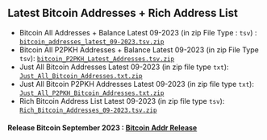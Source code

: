 ## Latest Bitcoin Addresses + Rich Address List

- Bitcoin All Addresses + Balance Latest 09-2023 (in zip File Type : `tsv`) : [ ` bitcoin_addresses_latest_09-2023.tsv.zip ` ](https://github.com/Pymmdrza/Rich-Address-Wallet/releases/download/Bitcoin-Addr_Sep-2023/bitcoin_addresses_latest_09-2023.tsv.zip)
- Bitcoin All P2PKH Addresses + Balance Latest 09-2023 (in zip File Type `tsv`): [ `bitcoin_P2PKH_Latest_Addresses.tsv.zip` ](https://github.com/Pymmdrza/Rich-Address-Wallet/releases/download/Bitcoin-Addr_Sep-2023/bitcoin_P2PKH_Latest_Addresses.tsv.zip)
- Just All Bitcoin Addresses Latest 09-2023 (in zip file type `txt`): [ `Just_All_Bitcoin_Addresses.txt.zip` ](https://github.com/Pymmdrza/Rich-Address-Wallet/releases/download/Bitcoin-Addr_Sep-2023/Just_All_Bitcoin_Addresses.txt.zip)
- Just All Bitcoin P2PKH Addresses Latest 09-2023 (in zip file type `txt`): [ `Just_All_P2PKH_Bitcoin_Addresses.txt.zip` ](https://github.com/Pymmdrza/Rich-Address-Wallet/releases/download/Bitcoin-Addr_Sep-2023/Just_All_P2PKH_Bitcoin_Addresses.txt.zip)
- Rich Bitcoin Address List Latest 09-2023 (in zip file type `tsv`): [ `Rich_Bitcoin_Addresses_09-2023.tsv.zip` ](https://github.com/Pymmdrza/Rich-Address-Wallet/releases/download/Bitcoin-Addr_Sep-2023/Rich_Bitcoin_Addresses_09-2023.tsv.zip)

#### Release Bitcoin September 2023 : [Bitcoin Addr Release](https://github.com/Pymmdrza/Rich-Address-Wallet/releases/tag/Bitcoin-Addr_Sep-2023 'All Bitcoin Addresses Release September 2023 Download - Rich List Bitcoin Address Wallet')
